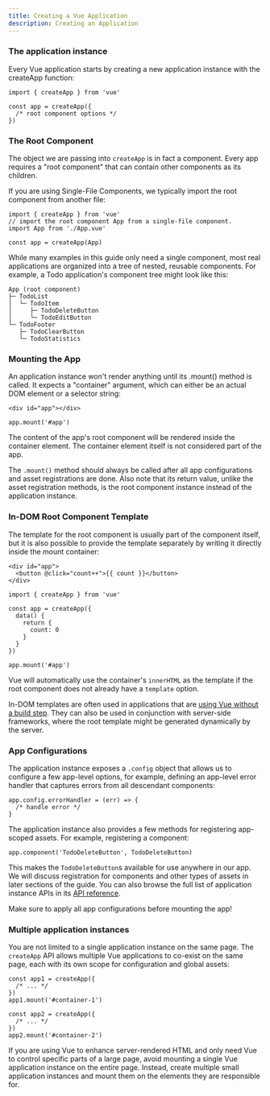 ```yaml
---
title: Creating a Vue Application
description: Creating an Application
---
```


### The application instance​
Every Vue application starts by creating a new application instance with the createApp function:

```
import { createApp } from 'vue'

const app = createApp({
  /* root component options */
})
```
### The Root Component​
The object we are passing into `createApp` is in fact a component. Every app requires a "root component" that can contain other components as its children.

If you are using Single-File Components, we typically import the root component from another file:

```
import { createApp } from 'vue'
// import the root component App from a single-file component.
import App from './App.vue'

const app = createApp(App)
```

While many examples in this guide only need a single component, most real applications are organized into a tree of nested, reusable components. For example, a Todo application's component tree might look like this:

```
App (root component)
├─ TodoList
│  └─ TodoItem
│     ├─ TodoDeleteButton
│     └─ TodoEditButton
└─ TodoFooter
   ├─ TodoClearButton
   └─ TodoStatistics
```

### Mounting the App​
An application instance won't render anything until its .mount() method is called. It expects a "container" argument, which can either be an actual DOM element or a selector string:

```
<div id="app"></div>
```

```
app.mount('#app')
```

The content of the app's root component will be rendered inside the container element. The container element itself is not considered part of the app.

The `.mount()` method should always be called after all app configurations and asset registrations are done. Also note that its return value, unlike the asset registration methods, is the root component instance instead of the application instance.

### In-DOM Root Component Template​
The template for the root component is usually part of the component itself, but it is also possible to provide the template separately by writing it directly inside the mount container:

```
<div id="app">
  <button @click="count++">{{ count }}</button>
</div>
```

```
import { createApp } from 'vue'

const app = createApp({
  data() {
    return {
      count: 0
    }
  }
})

app.mount('#app')
```

Vue will automatically use the container's `innerHTML` as the template if the root component does not already have a `template` option.

In-DOM templates are often used in applications that are [using Vue without a build step](/getting-started/quick-start/). They can also be used in conjunction with server-side frameworks, where the root template might be generated dynamically by the server.

### App Configurations​
The application instance exposes a `.config` object that allows us to configure a few app-level options, for example, defining an app-level error handler that captures errors from all descendant components:

```
app.config.errorHandler = (err) => {
  /* handle error */
}
```
The application instance also provides a few methods for registering app-scoped assets. For example, registering a component:

```
app.component('TodoDeleteButton', TodoDeleteButton)
```

This makes the `TodoDeleteButton`s available for use anywhere in our app. We will discuss registration for components and other types of assets in later sections of the guide. You can also browse the full list of application instance APIs in its [API reference]().

Make sure to apply all app configurations before mounting the app!

### Multiple application instances​
You are not limited to a single application instance on the same page. The `createApp` API allows multiple Vue applications to co-exist on the same page, each with its own scope for configuration and global assets:

```
const app1 = createApp({
  /* ... */
})
app1.mount('#container-1')

const app2 = createApp({
  /* ... */
})
app2.mount('#container-2')
```

If you are using Vue to enhance server-rendered HTML and only need Vue to control specific parts of a large page, avoid mounting a single Vue application instance on the entire page. Instead, create multiple small application instances and mount them on the elements they are responsible for.